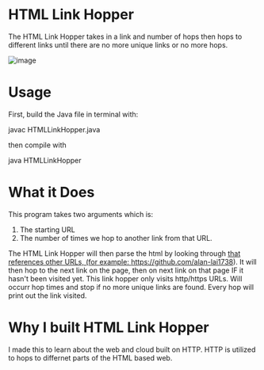 # HTML Link Hopper
The HTML Link Hopper takes in a link and number of hops then hops to different links until there are no more
unique links or no more hops. 

![image](https://acumbamail.com/blog/wp-content/uploads/2014/10/maquetacion-email-html.png)

# Usage
First, build the Java file in terminal with:

javac HTMLLinkHopper.java

then compile with

java HTMLLinkHopper <link> <number of hops>

# What it Does
This program takes two arguments which is:
1) The starting URL
2) The number of times we hop to another link from that URL.

The HTML Link Hopper will then parse the html by looking through <a href> that
references other URLs, (for example: https://github.com/alan-lai1738). It will
then hop to the next link on the page, then on next link on that page IF it hasn't
been visited yet. This link hopper only visits http/https URLs. Will occurr hop times
and stop if no more unique links are found. Every hop will print out the link visited.
  
# Why I built HTML Link Hopper
I made this to learn about the web and cloud built on HTTP. HTTP is utilized to hops to differnet parts of the HTML based web. 
